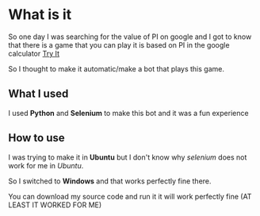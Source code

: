 # What is it

So one day I was searching for the value of PI on google and I got to know that there is a game that you can play it is based on PI in the google calculator 
[Try It](https://www.google.com/search?q=value+of+pi&oq=value+of+pi)

So I thought to make it automatic/make a bot that plays this game.

## What I used
I used **Python** and **Selenium** to make this bot and it was a fun experience

## How to use
I was trying to make it in **Ubuntu** but I don't know why *selenium* does not work for me in *Ubuntu*.

So I switched to **Windows** and that works perfectly fine there.

You can download my source code and run it it will work perfectly fine (AT LEAST IT WORKED FOR ME)
